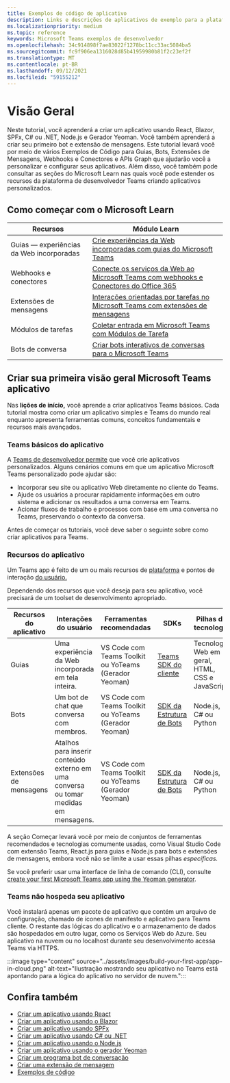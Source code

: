 ```yaml
---
title: Exemplos de código de aplicativo
description: Links e descrições de aplicativos de exemplo para a plataforma Microsoft Teams desenvolvedor
ms.localizationpriority: medium
ms.topic: reference
keywords: Microsoft Teams exemplos de desenvolvedor
ms.openlocfilehash: 34c914898f7ae83022f1278bc11cc33ac5084ba5
ms.sourcegitcommit: fc9f906ea1316028d85b41959980b81f2c23ef2f
ms.translationtype: MT
ms.contentlocale: pt-BR
ms.lasthandoff: 09/12/2021
ms.locfileid: "59155212"
---
```

# <a name="overview"></a>Visão Geral

Neste tutorial, você aprenderá a criar um aplicativo usando React, Blazor, SPFx, C# ou .NET, Node.js e Gerador Yeoman. Você também aprenderá a criar seu primeiro bot e extensão de mensagens. Este tutorial levará você por meio de vários Exemplos de Código para Guias, Bots, Extensões de Mensagens, Webhooks e Conectores e APIs Graph que ajudarão você a personalizar e configurar seus aplicativos. Além disso, você também pode consultar as seções do Microsoft Learn nas quais você pode estender os recursos da plataforma de desenvolvedor Teams criando aplicativos personalizados.  

## <a name="getting-started-with-microsoft-learn"></a>Como começar com o Microsoft Learn

| **Recursos**| **Módulo Learn**|
|--------|-------------|
| Guias — experiências da Web incorporadas  |  [Crie experiências da Web incorporadas com guias do Microsoft Teams](/learn/modules/embedded-web-experiences/) |
| Webhooks e conectores  |  [Conecte os serviços da Web ao Microsoft Teams com webhooks e Conectores do Office 365](/learn/modules/msteams-webhooks-connectors/) |
|Extensões de mensagens  | [Interações orientadas por tarefas no Microsoft Teams com extensões de mensagens](/learn/modules/msteams-messaging-extensions/)  |
| Módulos de tarefas |  [Coletar entrada em Microsoft Teams com Módulos de Tarefa](/learn/modules/msteams-task-modules/) |
| Bots de conversa  | [Criar bots interativos de conversas para o Microsoft Teams](/learn/modules/msteams-conversation-bots/)  |

## <a name="build-your-first-microsoft-teams-app-overview"></a>Criar sua primeira visão geral Microsoft Teams aplicativo

Nas **lições de início,** você aprende a criar aplicativos Teams básicos. Cada tutorial mostra como criar um aplicativo simples e Teams do mundo real enquanto apresenta ferramentas comuns, conceitos fundamentais e recursos mais avançados.

### <a name="teams-app-fundamentals"></a>Teams básicos do aplicativo

A [Teams de desenvolvedor permite](../overview.md) que você crie aplicativos personalizados. Alguns cenários comuns em que um aplicativo Microsoft Teams personalizado pode ajudar são:

* Incorporar seu site ou aplicativo Web diretamente no cliente do Teams.
* Ajude os usuários a procurar rapidamente informações em outro sistema e adicionar os resultados a uma conversa em Teams.
* Acionar fluxos de trabalho e processos com base em uma conversa no Teams, preservando o contexto da conversa.

Antes de começar os tutoriais, você deve saber o seguinte sobre como criar aplicativos para Teams.

### <a name="app-capabilities"></a>Recursos do aplicativo

Um Teams app é feito de um ou mais recursos de [plataforma](../concepts/capabilities-overview.md) e pontos de interação [do usuário.](../concepts/extensibility-points.md)

Dependendo dos recursos que você deseja para seu aplicativo, você precisará de um toolset de desenvolvimento apropriado.

| Recursos do aplicativo | Interações do usuário | Ferramentas recomendadas | SDKs | Pilhas de tecnologia |
|--------|-------------|--------|--------|--------|
| Guias | Uma experiência da Web incorporada em tela inteira. | VS Code com Teams Toolkit ou YoTeams (Gerador Yeoman) | [Teams SDK do cliente](/javascript/api/overview/msteams-client) | Tecnologia Web em geral, HTML, CSS e JavaScript |
| Bots | Um bot de chat que conversa com membros. | VS Code com Teams Toolkit ou YoTeams (Gerador Yeoman) | [SDK da Estrutura de Bots](https://dev.botframework.com/) | Node.js, C# ou Python |
| Extensões de mensagens | Atalhos para inserir conteúdo externo em uma conversa ou tomar medidas em mensagens. | VS Code com Teams Toolkit ou YoTeams (Gerador Yeoman) | [SDK da Estrutura de Bots](https://dev.botframework.com/) | Node.js, C# ou Python |

A seção Começar levará você por meio de conjuntos de ferramentas recomendados e tecnologias comumente usadas, como Visual Studio Code com extensão Teams, React.js para guias e Node.js para bots e extensões de mensagens, embora você não se limite a usar essas pilhas *específicas.*

Se você preferir usar uma interface de linha de comando (CLI), consulte [create your first Microsoft Teams app using the Yeoman generator](../get-started/get-started-yeoman.md).

### <a name="teams-does-not-host-your-app"></a>Teams não hospeda seu aplicativo

Você instalará apenas um pacote de aplicativo que contém um arquivo de configuração, chamado de ícones de manifesto e aplicativo para Teams cliente. O restante das lógicas do aplicativo e o armazenamento de dados são hospedados em outro lugar, como os Serviços Web do Azure. Seu aplicativo na nuvem ou no localhost durante seu desenvolvimento acessa Teams via HTTPS.

:::image type="content" source="../assets/images/build-your-first-app/app-in-cloud.png" alt-text="Ilustração mostrando seu aplicativo no Teams está apontando para a lógica do aplicativo no servidor de nuvem.":::

## <a name="see-also"></a>Confira também

* [Criar um aplicativo usando React](first-app-react.md)
* [Criar um aplicativo usando o Blazor](first-app-blazor.md)
* [Criar um aplicativo usando SPFx](first-app-spfx.md)
* [Criar um aplicativo usando C# ou .NET](get-started-dotnet-app-studio.md)
* [Criar um aplicativo usando o Node.js](get-started-nodejs-app-studio.md)
* [Criar um aplicativo usando o gerador Yeoman](get-started-yeoman.md)
* [Criar um programa bot de conversação](first-app-bot.md)
* [Criar uma extensão de mensagem](first-message-extension.md)
* [Exemplos de código](https://github.com/OfficeDev/Microsoft-Teams-Samples)
